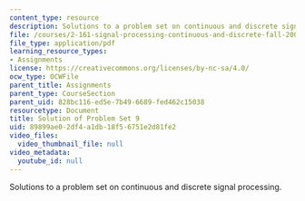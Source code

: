 ```yaml
---
content_type: resource
description: Solutions to a problem set on continuous and discrete signal processing.
file: /courses/2-161-signal-processing-continuous-and-discrete-fall-2008/89899ae02df4a1db18f56751e2d81fe2_ps9soln.pdf
file_type: application/pdf
learning_resource_types:
- Assignments
license: https://creativecommons.org/licenses/by-nc-sa/4.0/
ocw_type: OCWFile
parent_title: Assignments
parent_type: CourseSection
parent_uid: 828bc116-ed5e-7b49-6689-fed462c15038
resourcetype: Document
title: Solution of Problem Set 9
uid: 89899ae0-2df4-a1db-18f5-6751e2d81fe2
video_files:
  video_thumbnail_file: null
video_metadata:
  youtube_id: null
---
```

Solutions to a problem set on continuous and discrete signal processing.